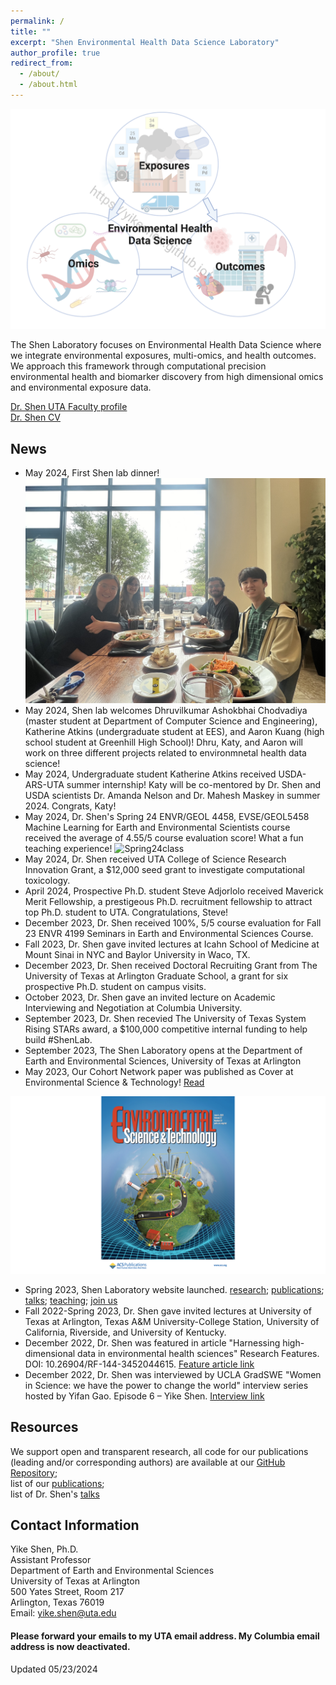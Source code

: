 ```yaml
---
permalink: /
title: ""
excerpt: "Shen Environmental Health Data Science Laboratory"
author_profile: true
redirect_from: 
  - /about/
  - /about.html
---
```



![](Theme_watermark.png)


The Shen Laboratory focuses on Environmental Health Data Science where we integrate environmental exposures, multi-omics, and health outcomes. We approach this framework through computational precision environmental health and biomarker discovery from high dimensional omics and environmental exposure data.

[Dr. Shen UTA Faculty profile](https://www.uta.edu/academics/faculty/profile?username=sheny4)\
[Dr. Shen CV](https://github.com/YikeShen/Shen-Yike_CV/blob/master/CV_Shen%2CYike_062024.pdf)

## News
- May 2024, First Shen lab dinner!
![LabPhoto2024](LabDinner050224.jpg)
- May 2024, Shen lab welcomes Dhruvilkumar Ashokbhai Chodvadiya (master student at Department of Computer Science and Engineering), Katherine  Atkins (undergraduate student at EES), and Aaron Kuang (high school student at Greenhill High School)! Dhru, Katy, and Aaron will work on three different projects related to environmnetal health data science!
- May 2024, Undergraduate student Katherine Atkins received USDA-ARS-UTA summer internship! Katy will be co-mentored by Dr. Shen and USDA scientists Dr. Amanda Nelson and Dr. Mahesh Maskey in summer 2024. Congrats, Katy!
- May 2024, Dr. Shen's Spring 24 ENVR/GEOL 4458, EVSE/GEOL5458 Machine Learning for Earth and Environmental Scientists course received the average of 4.55/5 course evaluation score! What a fun teaching experience!
![Spring24class](ENVR4458Spring24.png)
- May 2024, Dr. Shen received UTA College of Science Research Innovation Grant, a $12,000 seed grant to investigate computational toxicology.
- April 2024, Prospective Ph.D. student Steve Adjorlolo received Maverick Merit Fellowship, a prestigeous Ph.D. recruitment fellowship to attract top Ph.D. student to UTA. Congratulations, Steve!
- December 2023, Dr. Shen received 100%, 5/5 course evaluation for Fall 23 ENVR 4199 Seminars in Earth and Environmental Sciences Course. 
- Fall 2023, Dr. Shen gave invited lectures at Icahn School of Medicine at Mount Sinai in NYC and Baylor University in Waco, TX. 
- December 2023, Dr. Shen received Doctoral Recruiting Grant from The University of Texas at Arlington Graduate School, a grant for six prospective Ph.D. student on campus visits. 
- October 2023, Dr. Shen gave an invited lecture on Academic Interviewing and Negotiation at Columbia University. 
- September 2023, Dr. Shen recevied The University of Texas System Rising STARs award, a $100,000 competitive internal funding to help build #ShenLab. 
- September 2023, The Shen Laboratory opens at the Department of Earth and Environmental Sciences, University of Texas at Arlington
- May 2023, Our Cohort Network paper was published as Cover at Environmental Science & Technology! [Read](https://pubs.acs.org/doi/abs/10.1021/acs.est.2c08174)

![Cover](estcover.png)

- Spring 2023, Shen Laboratory website launched. [research](https://yikeshen.github.io//research/); [publications](https://scholar.google.com/citations?hl=en&user=hLvLhVcAAAAJ&view_op=list_works&sortby=pubdate); [talks](https://yikeshen.github.io//talks/); [teaching](https://yikeshen.github.io//teaching/); [join us](https://yikeshen.github.io//JoinShenLab/)
- Fall 2022-Spring 2023, Dr. Shen gave invited lectures at University of Texas at Arlington, Texas A&M University-College Station, University of California, Riverside, and University of Kentucky.  
- December 2022, Dr. Shen was featured in article "Harnessing high-dimensional data in environmental health sciences" Research Features. DOI: 10.26904/RF-144-3452044615. [Feature article link](https://researchfeatures.com/wp-content/uploads/2022/11/Yike-Shen.pdf)
- December 2022, Dr. Shen was interviewed by UCLA GradSWE "Women in Science: we have the power to change the world" interview series hosted by Yifan Gao. Episode 6 – Yike Shen. [Interview link](https://www.youtube.com/watch?v=W0Nmf7P1KAM&ab_channel=GradSWEUCLA)


## Resources
We support open and transparent research, all code for our publications (leading and/or corresponding authors) are available at our [GitHub Repository](https://github.com/YikeShen?tab=repositories); \
list of our [publications](https://scholar.google.com/citations?hl=en&user=hLvLhVcAAAAJ&view_op=list_works&sortby=pubdate);\
list of Dr. Shen's [talks](https://yikeshen.github.io//talks/)


## Contact Information
Yike Shen, Ph.D. \
Assistant Professor \
Department of Earth and Environmental Sciences \
University of Texas at Arlington \
500 Yates Street, Room 217 \
Arlington, Texas 76019\
Email: [yike.shen@uta.edu](yike.shen@uta.edu)

#### Please forward your emails to my UTA email address. My Columbia email address is now deactivated. 
Updated 05/23/2024

